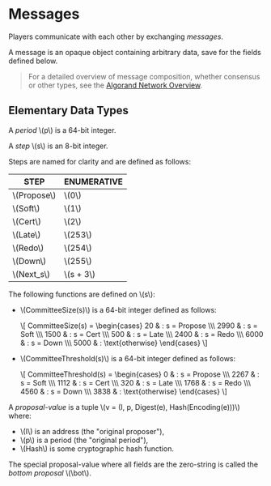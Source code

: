 # Messages

Players communicate with each other by exchanging _messages_.

A message is an opaque object containing arbitrary data, save for the fields defined
below.

> For a detailed overview of message composition, whether consensus or other types,
> see the [Algorand Network Overview](./network-overview.md).

## Elementary Data Types

A _period_ \\(p\\) is a 64-bit integer.

A _step_ \\(s\\) is an 8-bit integer.

Steps are named for clarity and are defined as follows:

| STEP          | ENUMERATIVE |
|---------------|-------------|
| \\(Propose\\) | \\(0\\)     |
| \\(Soft\\)    | \\(1\\)     |
| \\(Cert\\)    | \\(2\\)     |
| \\(Late\\)    | \\(253\\)   |
| \\(Redo\\)    | \\(254\\)   |
| \\(Down\\)    | \\(255\\)   |
| \\(Next_s\\)  | \\(s + 3\\) |

The following functions are defined on \\(s\\):

- \\(CommitteeSize(s)\\) is a 64-bit integer defined as follows:

  \\[
  CommitteeSize(s) =
  \begin{cases}
  20 & : s = Propose \\\\\\
  2990 & : s = Soft \\\\\\
  1500 & : s = Cert \\\\\\
  500 & : s = Late \\\\\\
  2400 & : s = Redo \\\\\\
  6000 & : s = Down \\\\\\
   5000 & : \text{otherwise}
  \end{cases}
  \\]

- \\(CommitteeThreshold(s)\\) is a 64-bit integer defined as follows:

  \\[
  CommitteeThreshold(s) =
  \begin{cases} 
  0 & : s = Propose \\\\\\
  2267 & : s = Soft \\\\\\
  1112 & : s = Cert \\\\\\
  320 & : s = Late \\\\\\
  1768 & : s = Redo \\\\\\
  4560 & : s = Down \\\\\\
  3838 & : \text{otherwise}
  \end{cases}
  \\]

A _proposal-value_ is a tuple \\(v = (I, p, Digest(e), Hash(Encoding(e)))\\) where:

- \\(I\\) is an address (the "original proposer"),
- \\(p\\) is a period (the "original period"),
- \\(Hash\\) is some cryptographic hash function.

The special proposal-value where all fields are the zero-string is called the _bottom
proposal_ \\(\bot\\).